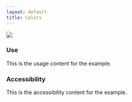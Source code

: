 ```yaml
---
layout: default
title: Colors
---
```


<div class="preview">
  <!-- Add HTML markup for example here -->
  <img src="{{ site.baseurl }}/assets/img/static/Colors_UI_v1.png">
</div>

<div class="usa-grid">
  <div class="usa-width-one-half">
    <h3 class="usa-usfwds-heading">Use</h3>
    <p>This is the usage content for the example.</p>
  </div>
  <div class="usa-width-one-half">
    <h3 class="usa-usfwds-heading">Accessibility</h3>
    <p>This is the accessibility content for the example.</p>
  </div>  
</div>